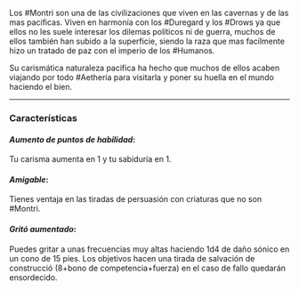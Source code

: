 Los #Montri son una de las civilizaciones que viven en las cavernas y de las mas pacificas. Viven en harmonía con los #Duregard y los #Drows ya que ellos no les suele interesar los dilemas políticos ni de guerra, muchos de ellos también han subido a la superficie, siendo la raza que mas facilmente hizo un tratado de paz con el imperio de los #Humanos.

Su carismática naturaleza pacifica ha hecho que muchos de ellos acaben viajando por todo #Aetheria para visitarla y poner su huella en el mundo haciendo el bien.

-----------------------

### Características

#### *Aumento de puntos de habilidad*:

Tu carisma aumenta en 1 y tu sabiduría en 1.

#### *Amigable*:

Tienes ventaja en las tiradas de persuasión con criaturas que no son #Montri.

#### *Gritó aumentado*:

Puedes gritar a unas frecuencias muy altas haciendo 1d4 de daño sónico en un cono de 15 pies. Los objetivos hacen una tirada de salvación de construcció (8+bono de competencia+fuerza) en el caso de fallo quedarán ensordecido.